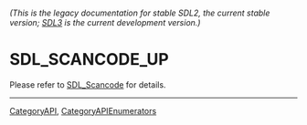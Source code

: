 ###### (This is the legacy documentation for stable SDL2, the current stable version; [SDL3](https://wiki.libsdl.org/SDL3/) is the current development version.)
# SDL_SCANCODE_UP

Please refer to [SDL_Scancode](SDL_Scancode) for details.

----
[CategoryAPI](CategoryAPI), [CategoryAPIEnumerators](CategoryAPIEnumerators)

